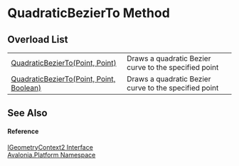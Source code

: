 # QuadraticBezierTo Method


## Overload List
<table>
<tr>
<td><a href="M_Avalonia_Platform_IGeometryContext_QuadraticBezierTo">QuadraticBezierTo(Point, Point)</a></td>
<td>Draws a quadratic Bezier curve to the specified point</td>
</tr>
<tr>
<td><a href="M_Avalonia_Platform_IGeometryContext2_QuadraticBezierTo">QuadraticBezierTo(Point, Point, Boolean)</a></td>
<td>Draws a quadratic Bezier curve to the specified point</td>
</tr>
</table>

## See Also


#### Reference
<a href="T_Avalonia_Platform_IGeometryContext2">IGeometryContext2 Interface</a>  
<a href="N_Avalonia_Platform">Avalonia.Platform Namespace</a>  
